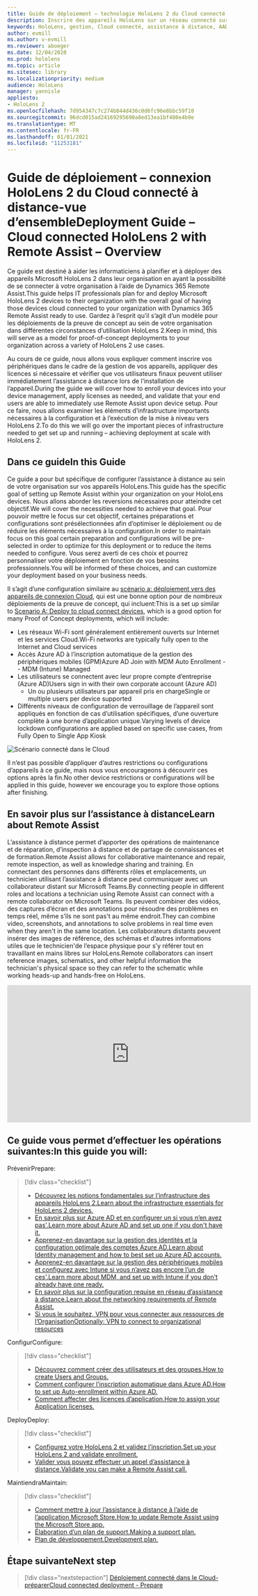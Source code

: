 ```yaml
---
title: Guide de déploiement – technologie HoloLens 2 du Cloud connecté à Remote Assist-vue d’ensemble
description: Inscrire des appareils HoloLens sur un réseau connecté sur le Cloud
keywords: HoloLens, gestion, Cloud connecté, assistance à distance, AAD, Azure AD, GPM, gestion des appareils mobiles
author: evmill
ms.author: v-evmill
ms.reviewer: aboeger
ms.date: 12/04/2020
ms.prod: hololens
ms.topic: article
ms.sitesec: library
ms.localizationpriority: medium
audience: HoloLens
manager: yannisle
appliesto:
- HoloLens 2
ms.openlocfilehash: 7d954347c7c274b844d436c0d6fc96e8bbc59f10
ms.sourcegitcommit: 96dcd015ad24169295690a8ed13ea1bf480e4b9e
ms.translationtype: MT
ms.contentlocale: fr-FR
ms.lasthandoff: 01/01/2021
ms.locfileid: "11253181"
---
```

# <span data-ttu-id="fc17c-104">Guide de déploiement – connexion HoloLens 2 du Cloud connecté à distance-vue d’ensemble</span><span class="sxs-lookup"><span data-stu-id="fc17c-104">Deployment Guide – Cloud connected HoloLens 2 with Remote Assist – Overview</span></span>

<span data-ttu-id="fc17c-105">Ce guide est destiné à aider les informaticiens à planifier et à déployer des appareils Microsoft HoloLens 2 dans leur organisation en ayant la possibilité de se connecter à votre organisation à l’aide de Dynamics 365 Remote Assist.</span><span class="sxs-lookup"><span data-stu-id="fc17c-105">This guide helps IT professionals plan for and deploy Microsoft HoloLens 2 devices to their organization with the overall goal of having those devices cloud connected to your organization with Dynamics 365 Remote Assist ready to use.</span></span> <span data-ttu-id="fc17c-106">Gardez à l’esprit qu’il s’agit d’un modèle pour les déploiements de la preuve de concept au sein de votre organisation dans différentes circonstances d’utilisation HoloLens 2.</span><span class="sxs-lookup"><span data-stu-id="fc17c-106">Keep in mind, this will serve as a model for proof-of-concept deployments to your organization across a variety of HoloLens 2 use cases.</span></span>

<span data-ttu-id="fc17c-107">Au cours de ce guide, nous allons vous expliquer comment inscrire vos périphériques dans le cadre de la gestion de vos appareils, appliquer des licences si nécessaire et vérifier que vos utilisateurs finaux peuvent utiliser immédiatement l’assistance à distance lors de l’installation de l’appareil.</span><span class="sxs-lookup"><span data-stu-id="fc17c-107">During the guide we will cover how to enroll your devices into your device management, apply licenses as needed, and validate that your end users are able to immediately use Remote Assist upon device setup.</span></span> <span data-ttu-id="fc17c-108">Pour ce faire, nous allons examiner les éléments d’infrastructure importants nécessaires à la configuration et à l’exécution de la mise à niveau vers HoloLens 2.</span><span class="sxs-lookup"><span data-stu-id="fc17c-108">To do this we will go over the important pieces of infrastructure needed to get set up and running – achieving deployment at scale with HoloLens 2.</span></span>

## <span data-ttu-id="fc17c-109">Dans ce guide</span><span class="sxs-lookup"><span data-stu-id="fc17c-109">In this Guide</span></span>

<span data-ttu-id="fc17c-110">Ce guide a pour but spécifique de configurer l’assistance à distance au sein de votre organisation sur vos appareils HoloLens.</span><span class="sxs-lookup"><span data-stu-id="fc17c-110">This guide has the specific goal of setting up Remote Assist within your organization on your HoloLens devices.</span></span> <span data-ttu-id="fc17c-111">Nous allons aborder les reversions nécessaires pour atteindre cet objectif.</span><span class="sxs-lookup"><span data-stu-id="fc17c-111">We will cover the necessities needed to achieve that goal.</span></span> <span data-ttu-id="fc17c-112">Pour pouvoir mettre le focus sur cet objectif, certaines préparations et configurations sont présélectionnées afin d’optimiser le déploiement ou de réduire les éléments nécessaires à la configuration.</span><span class="sxs-lookup"><span data-stu-id="fc17c-112">In order to maintain focus on this goal certain preparation and configurations will be pre-selected in order to optimize for this deployment or to reduce the items needed to configure.</span></span> <span data-ttu-id="fc17c-113">Vous serez averti de ces choix et pourrez personnaliser votre déploiement en fonction de vos besoins professionnels.</span><span class="sxs-lookup"><span data-stu-id="fc17c-113">You will be informed of these choices, and can customize your deployment based on your business needs.</span></span>

<span data-ttu-id="fc17c-114">Il s’agit d’une configuration similaire au [scénario a: déploiement vers des appareils de connexion Cloud](https://docs.microsoft.com/hololens/common-scenarios#scenario-a), qui est une bonne option pour de nombreux déploiements de la preuve de concept, qui incluent:</span><span class="sxs-lookup"><span data-stu-id="fc17c-114">This is a set up similar to [Scenario A: Deploy to cloud connect devices](https://docs.microsoft.com/hololens/common-scenarios#scenario-a), which is a good option for many Proof of Concept deployments, which will include:</span></span>

- <span data-ttu-id="fc17c-115">Les réseaux Wi-Fi sont généralement entièrement ouverts sur Internet et les services Cloud.</span><span class="sxs-lookup"><span data-stu-id="fc17c-115">Wi-Fi networks are typically fully open to the Internet and Cloud services</span></span>
- <span data-ttu-id="fc17c-116">Accès Azure AD à l’inscription automatique de la gestion des périphériques mobiles (GPM)</span><span class="sxs-lookup"><span data-stu-id="fc17c-116">Azure AD Join with MDM Auto Enrollment -- MDM (Intune) Managed</span></span>
- <span data-ttu-id="fc17c-117">Les utilisateurs se connectent avec leur propre compte d’entreprise (Azure AD)</span><span class="sxs-lookup"><span data-stu-id="fc17c-117">Users sign in with their own corporate account (Azure AD)</span></span>
  - <span data-ttu-id="fc17c-118">Un ou plusieurs utilisateurs par appareil pris en charge</span><span class="sxs-lookup"><span data-stu-id="fc17c-118">Single or multiple users per device supported</span></span>
- <span data-ttu-id="fc17c-119">Différents niveaux de configuration de verrouillage de l’appareil sont appliqués en fonction de cas d’utilisation spécifiques, d’une ouverture complète à une borne d’application unique.</span><span class="sxs-lookup"><span data-stu-id="fc17c-119">Varying levels of device lockdown configurations are applied based on specific use cases, from Fully Open to Single App Kiosk</span></span>

![Scénario connecté dans le Cloud](./images/cloud-connected-deployment-chart.png)

<span data-ttu-id="fc17c-121">Il n’est pas possible d’appliquer d’autres restrictions ou configurations d’appareils à ce guide, mais nous vous encourageons à découvrir ces options après la fin.</span><span class="sxs-lookup"><span data-stu-id="fc17c-121">No other device restrictions or configurations will be applied in this guide, however we encourage you to explore those options after finishing.</span></span>

## <span data-ttu-id="fc17c-122">En savoir plus sur l’assistance à distance</span><span class="sxs-lookup"><span data-stu-id="fc17c-122">Learn about Remote Assist</span></span>

<span data-ttu-id="fc17c-123">L’assistance à distance permet d’apporter des opérations de maintenance et de réparation, d’inspection à distance et de partage de connaissances et de formation.</span><span class="sxs-lookup"><span data-stu-id="fc17c-123">Remote Assist allows for collaborative maintenance and repair, remote inspection, as well as knowledge sharing and training.</span></span> <span data-ttu-id="fc17c-124">En connectant des personnes dans différents rôles et emplacements, un technicien utilisant l’assistance à distance peut communiquer avec un collaborateur distant sur Microsoft Teams.</span><span class="sxs-lookup"><span data-stu-id="fc17c-124">By connecting people in different roles and locations a technician using Remote Assist can connect with a remote collaborator on Microsoft Teams.</span></span> <span data-ttu-id="fc17c-125">Ils peuvent combiner des vidéos, des captures d’écran et des annotations pour résoudre des problèmes en temps réel, même s’ils ne sont pas&#39;t au même endroit.</span><span class="sxs-lookup"><span data-stu-id="fc17c-125">They can combine video, screenshots, and annotations to solve problems in real time even when they aren&#39;t in the same location.</span></span> <span data-ttu-id="fc17c-126">Les collaborateurs distants peuvent insérer des images de référence, des schémas et d’autres informations utiles que le technicien&#39;de l’espace physique pour s’y référer tout en travaillant en mains libres sur HoloLens.</span><span class="sxs-lookup"><span data-stu-id="fc17c-126">Remote collaborators can insert reference images, schematics, and other helpful information the technician&#39;s physical space so they can refer to the schematic while working heads-up and hands-free on HoloLens.</span></span>

<iframe width="560" height="315" src="https://www.youtube.com/embed/d3YT8j0yYl0" frameborder="0" allow="accelerometer; autoplay; clipboard-write; encrypted-media; gyroscope; picture-in-picture" allowfullscreen></iframe>

## <span data-ttu-id="fc17c-127">Ce guide vous permet d’effectuer les opérations suivantes:</span><span class="sxs-lookup"><span data-stu-id="fc17c-127">In this guide you will:</span></span>

<span data-ttu-id="fc17c-128">Prévenir</span><span class="sxs-lookup"><span data-stu-id="fc17c-128">Prepare:</span></span>

> [!div class="checklist"]
> - [<span data-ttu-id="fc17c-129">Découvrez les notions fondamentales sur l’infrastructure des appareils HoloLens 2.</span><span class="sxs-lookup"><span data-stu-id="fc17c-129">Learn about the infrastructure essentials for HoloLens 2 devices.</span></span>](hololens2-cloud-connected-prepare.md#infrastructure-essentials)
> - [<span data-ttu-id="fc17c-130">En savoir plus sur Azure AD et en configurer un si vous n’en avez pas&#39;.</span><span class="sxs-lookup"><span data-stu-id="fc17c-130">Learn more about Azure AD and set up one if you don&#39;t have it.</span></span>](hololens2-cloud-connected-prepare.md#azure-active-directory)
> - [<span data-ttu-id="fc17c-131">Apprenez-en davantage sur la gestion des identités et la configuration optimale des comptes Azure AD.</span><span class="sxs-lookup"><span data-stu-id="fc17c-131">Learn about Identity management and how to best set up Azure AD accounts.</span></span>](hololens2-cloud-connected-prepare.md#identity-management)
> - [<span data-ttu-id="fc17c-132">Apprenez-en davantage sur la gestion des périphériques mobiles et configurez avec Intune si vous n’avez pas encore l’un de ces&#39;.</span><span class="sxs-lookup"><span data-stu-id="fc17c-132">Learn more about MDM, and set up with Intune if you don&#39;t already have one ready.</span></span>](hololens2-cloud-connected-prepare.md#mobile-device-management)
> - [<span data-ttu-id="fc17c-133">En savoir plus sur la configuration requise en réseau d’assistance à distance.</span><span class="sxs-lookup"><span data-stu-id="fc17c-133">Learn about the networking requirements of Remote Assist.</span></span>](hololens2-cloud-connected-prepare.md#network)
> - [<span data-ttu-id="fc17c-134">Si vous le souhaitez, VPN pour vous connecter aux ressources de l’Organisation</span><span class="sxs-lookup"><span data-stu-id="fc17c-134">Optionally: VPN to connect to organizational resources</span></span>](/hololens2-cloud-connected-prepare.md#optional-connect-your-hololens-to-vpn)

<span data-ttu-id="fc17c-135">Configur</span><span class="sxs-lookup"><span data-stu-id="fc17c-135">Configure:</span></span>

> [!div class="checklist"]
> - [<span data-ttu-id="fc17c-136">Découvrez comment créer des utilisateurs et des groupes.</span><span class="sxs-lookup"><span data-stu-id="fc17c-136">How to create Users and Groups.</span></span>](hololens2-cloud-connected-configure.md#azure-users-and-groups)
> - [<span data-ttu-id="fc17c-137">Comment configurer l’inscription automatique dans Azure AD.</span><span class="sxs-lookup"><span data-stu-id="fc17c-137">How to set up Auto-enrollment within Azure AD.</span></span>](hololens2-cloud-connected-configure.md#auto-enrollment-on-hololens-2)
> - [<span data-ttu-id="fc17c-138">Comment affecter des licences d’application.</span><span class="sxs-lookup"><span data-stu-id="fc17c-138">How to assign your Application licenses.</span></span>](hololens2-cloud-connected-configure.md#application-licenses)

<span data-ttu-id="fc17c-139">Deploy</span><span class="sxs-lookup"><span data-stu-id="fc17c-139">Deploy:</span></span>

> [!div class="checklist"]
> - [<span data-ttu-id="fc17c-140">Configurez votre HoloLens 2 et validez l’inscription.</span><span class="sxs-lookup"><span data-stu-id="fc17c-140">Set up your HoloLens 2 and validate enrollment.</span></span>](hololens2-cloud-connected-deploy.md#enrollment-validation)
> - [<span data-ttu-id="fc17c-141">Valider vous pouvez effectuer un appel d’assistance à distance.</span><span class="sxs-lookup"><span data-stu-id="fc17c-141">Validate you can make a Remote Assist call.</span></span>](hololens2-cloud-connected-deploy.md#remote-assist-call-validation)

<span data-ttu-id="fc17c-142">Maintiendra</span><span class="sxs-lookup"><span data-stu-id="fc17c-142">Maintain:</span></span>

> [!div class="checklist"]
> - [<span data-ttu-id="fc17c-143">Comment mettre à jour l’assistance à distance à l’aide de l’application Microsoft Store.</span><span class="sxs-lookup"><span data-stu-id="fc17c-143">How to update Remote Assist using the Microsoft Store app.</span></span>](hololens2-cloud-connected-maintain.md#updates)
> - [<span data-ttu-id="fc17c-144">Élaboration d’un plan de support.</span><span class="sxs-lookup"><span data-stu-id="fc17c-144">Making a support plan.</span></span>](hololens2-cloud-connected-maintain.md#support-plan)
> - [<span data-ttu-id="fc17c-145">Plan de développement.</span><span class="sxs-lookup"><span data-stu-id="fc17c-145">Development plan.</span></span>](hololens2-cloud-connected-maintain.md#development-plan)

## <span data-ttu-id="fc17c-146">Étape suivante</span><span class="sxs-lookup"><span data-stu-id="fc17c-146">Next step</span></span>

> [!div class="nextstepaction"]
> [<span data-ttu-id="fc17c-147">Déploiement connecté dans le Cloud-préparer</span><span class="sxs-lookup"><span data-stu-id="fc17c-147">Cloud connected deployment - Prepare</span></span>](hololens2-cloud-connected-prepare.md)

